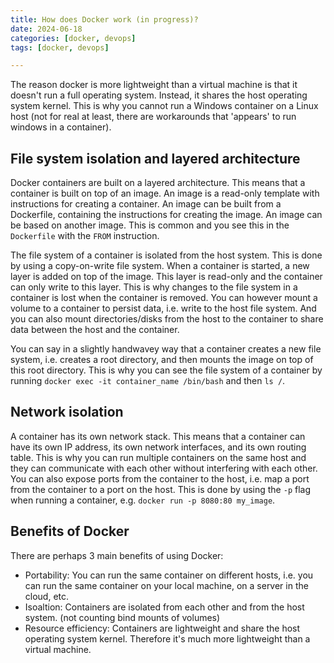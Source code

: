 ```yaml
---
title: How does Docker work (in progress)?
date: 2024-06-18
categories: [docker, devops]
tags: [docker, devops]

---
```

    
The reason docker is more lightweight than a virtual machine is that it doesn't run a full operating system. Instead, it shares the host operating system kernel. This is why you cannot run a Windows container on a Linux host (not for real at least, there are workarounds that 'appears' to run windows in a container).

## File system isolation and layered architecture
Docker containers are built on a layered architecture. This means that a container is built on top of an image. An image is a read-only template with instructions for creating a container. An image can be built from a Dockerfile, containing the instructions for creating the image. An image can be based on another image. This is common and you see this in the `Dockerfile` with the `FROM` instruction.

The file system of a container is isolated from the host system. This is done by using a copy-on-write file system. When a container is started, a new layer is added on top of the image. This layer is read-only and the container can only write to this layer. This is why changes to the file system in a container is lost when the container is removed. You can however mount a volume to a container to persist data, i.e. write to the host file system. And you can also mount directories/disks from the host to the container to share data between the host and the container.

You can say in a slightly handwavey way that a container creates a new file system, i.e. creates a root directory, and then mounts the image on top of this root directory. This is why you can see the file system of a container by running `docker exec -it container_name /bin/bash` and then `ls /`.

## Network isolation
A container has its own network stack. This means that a container can have its own IP address, its own network interfaces, and its own routing table. This is why you can run multiple containers on the same host and they can communicate with each other without interfering with each other. You can also expose ports from the container to the host, i.e. map a port from the container to a port on the host. This is done by using the `-p` flag when running a container, e.g. `docker run -p 8080:80 my_image`.

## Benefits of Docker
There are perhaps 3 main benefits of using Docker:
- Portability: You can run the same container on different hosts, i.e. you can run the same container on your local machine, on a server in the cloud, etc.
- Isoaltion: Containers are isolated from each other and from the host system. (not counting bind mounts of volumes) 
- Resource efficiency: Containers are lightweight and share the host operating system kernel. Therefore it's much more lightweight than a virtual machine.

